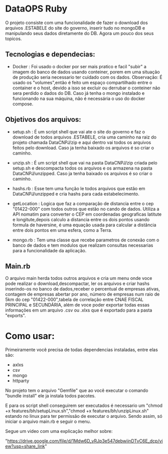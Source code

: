 # DataOPS Ruby
O projeto consiste com uma funcionalidade de fazer o download dos arquivos .ESTABELE do site do governo, inserir tudo no mongoDB e manipulando seus dados diretamente do DB. Agora um pouco dos seus topicos.

## Tecnologias e dependecias:
- Docker : Foi usado o docker por ser mais pratico e facil "subir" a imagem do banco de dados usando conteiner, porem em uma situação de produção seria necessario ter cuidado com os dados. Observação: É usado os "volumes",então é feito um espaço compartilhado entre o container e o host, devido a isso se excluir ou derrubar o conteiner não sera perdido o dados do DB. Caso já tenha o mongo instalado e funcionando na sua máquina, não é necessária o uso do docker compose.

## Objetivos dos arquivos:

- setup.sh : É um script shell que vai ate o site do governo e faz o download de todos arquivos .ESTABELE, cria uma caminho na raiz do projeto chamada DataCNPJ/zip e aqui dentro vai todos os arquivos feitos pelo download. Caso ja tenha baixado os arquivos é so criar o caminho.

- unzip.sh : É um script shell que vai na pasta DataCNPJ/zip criada pelo setup.sh e descompacta todos os arquivos e os armazena na pasta DataCNPJ/unzipped. Caso ja tenha baixado os arquivos é so criar o caminho.

- hashs.rb : Esse tem uma função le todos arquivos que estão em DataCNPJ/unzipped e cria hashs para cada estabelecimento.

- getLocation : Logica que faz a comparação de distancia entre o cep "01422-000" com todos outros que estão no cando de dados. Utiliza a API nomatim para converter o CEP em coordenadas geograficas latitute e longitute,depois calculo a distancia entre os dois pontos usando formula de haversine, é uma equação usada para calcular a distância entre dois pontos em uma esfera, como a Terra.

- mongo.rb : Tem uma classe que recebe parametros de conexão com o banco de dados e tem modulos que realizam consultas necessarias para a funcionalidade da aplicação.

## Main.rb
O arquivo main herda todos outros arquivos e cria um menu onde voce pode realizar o download,descompactar, ler os arquivos e criar hashs inserindo-os no banco de dados,receber o percentual de empresas ativas, contagem de empresas abertar por ano, número de empresas num raio de 5km do cep "01422-000",tabela de correlação entre CNAE FISCAL PRINCIPAL e SECUNDÁRIA, além de voce poder exportar todas essas informações em um arquivo .csv ou .xlxs que é exportado para a pasta "exports".

# Como usar:
Primeiramente você precisa de todas dependencias instaladas, entre elas são:

-  axlxs
-  csv
-  mongo
-  httparty

No projeto tem o arquivo "Gemfile" que ao você executar o comando "bundle install" ele ja instala todos pacotes.

E para os script shell conseguirem ser executados é necessario um "chmod +x features/bh/setupLinux.sh","chmod +x features/bh/unzipLinux.sh" estando no linux para ter permissão de executar o arquivo.
Sendo assim, só iniciar o arquivo main.rb e seguir o menu.

Segue um video com uma explicação melhor sobre:




"https://drive.google.com/file/d/1Mdw6D_yRJp3e547debwiinDTvC6E_dcp/view?usp=share_link"
